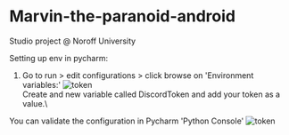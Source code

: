 # Marvin-the-paranoid-android
Studio project @ Noroff University 


Setting up env in pycharm:

1. Go to run > edit configurations > click browse on 'Environment variables:' ![token](https://i.imgur.com/QmkO2Ic.png)\
Create and new variable called DiscordToken and add your token as a value.\

You can validate the configuration in Pycharm 'Python Console'
![token](https://i.imgur.com/Zfei1qb.png)

